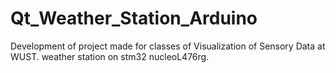 # Qt_Weather_Station_Arduino
Development of project made for classes of Visualization of Sensory Data at WUST. weather station on stm32 nucleoL476rg.